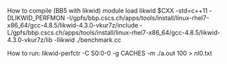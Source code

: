 How to compile (BB5 with likwid)
module load likwid
$CXX -std=c++11 -DLIKWID_PERFMON -I/gpfs/bbp.cscs.ch/apps/tools/install/linux-rhel7-x86_64/gcc-4.8.5/likwid-4.3.0-vkur7z/include -L/gpfs/bbp.cscs.ch/apps/tools/install/linux-rhel7-x86_64/gcc-4.8.5/likwid-4.3.0-vkur7z/lib -llikwid ./benchmark.cc

How to run:
likwid-perfctr -C S0:0-0 -g CACHES -m  ./a.out 100 > nl0.txt
